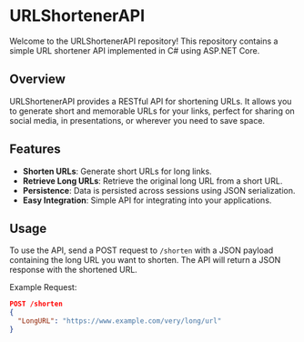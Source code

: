 # URLShortenerAPI

Welcome to the URLShortenerAPI repository! This repository contains a simple URL shortener API implemented in C# using ASP.NET Core.

## Overview

URLShortenerAPI provides a RESTful API for shortening URLs. It allows you to generate short and memorable URLs for your links, perfect for sharing on social media, in presentations, or wherever you need to save space.

## Features

- **Shorten URLs**: Generate short URLs for long links.
- **Retrieve Long URLs**: Retrieve the original long URL from a short URL.
- **Persistence**: Data is persisted across sessions using JSON serialization.
- **Easy Integration**: Simple API for integrating into your applications.

## Usage

To use the API, send a POST request to `/shorten` with a JSON payload containing the long URL you want to shorten. The API will return a JSON response with the shortened URL.

Example Request:
```json
POST /shorten
{
  "LongURL": "https://www.example.com/very/long/url"
}
